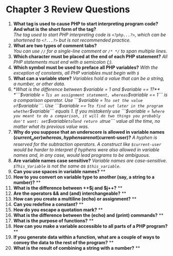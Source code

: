 # Chapter 3 Review Questions
1. **What tag is used to cause PHP to start interpreting program code? And what is the short form of the tag?**
<br>*The tag used to start PHP interpreting code is ```<?php...?>```, which can be shortened to ```<?...?>``` but is not recommended practice.*
2. **What are two types of comment tabs?**
<br>*You can use ```//``` for a single-line comment or ```/* */``` to span multiple lines.*
3. **Which character must be placed at the end of each PHP statement?**
*All PHP statements must end with a semicolon (;).*
4. **Which symbol must be used to preface all PHP variables?**
*With the exception of constants, all PHP variables must begin with ```$```*
5. **What can a variable store?**
*Variables hold a value that can be a string, a number, or other data.*
6. **What is the difference between $variable = 1 and $variable == 1?**
*```$variable = 1``` is an assignment statement, whereas ```$variable == 1``` is a comparison operator. Use ```$variable = 1``` to set the value of ```$variable```. Use ```$variable == 1``` to find out later in the program whether ```$variable``` equals 1. If you mistakenly use ```$variable = 1``` where you meant to do a comparison, it will do two things you probably don't want: set ```$variable``` to ```1``` and return a ```true``` value all the time, no matter what its previous value was.*
7. **Why do you suppose that an underscore is allowed in variable names ($current_user) whereas, hyphens are not ($current-user)?**
*A hyphen is reserved for the subtraction operators. A construct like ```$current-user``` would be harder to interpret if hyphens were also allowed in variable names and, in any case, would lead programs to be ambiguous.*
8. **Are variable names case sensitive?**
*Variable names are case-sensitive. ```$This_Variable``` is not the same as ```$this_variable```.*
9. **Can you use spaces in variable names?**
**
10. **How to you convert on variable type to another (say, a string to a number)?**
**
11. **What is the difference between ++$j and $j++?**
**
12. **Are the operators && and (and) interchangeable?**
**
13. **How can you create a multiline (echo) or assignment?**
**
14. **Can you redefine a constant?**
**
15. **How do you escape a quotation mark?**
**
16. **What is the difference between the (echo) and (print) commands?**
**
17. **What is the purpose of functions?**
**
18. **How can you make a variable accessible to all parts of a PHP program?**
**
19. **If you generate data within a function, what are a couple of ways to convey the data to the rest of the program?**
**
20. **What is the result of combining a string with a number?**
**
